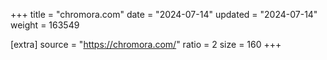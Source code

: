 +++
title = "chromora.com"
date = "2024-07-14"
updated = "2024-07-14"
weight = 163549

[extra]
source = "https://chromora.com/"
ratio = 2
size = 160
+++
